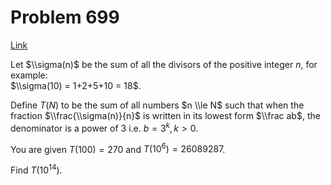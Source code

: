 # Problem 699

[Link](https://projecteuler.net/problem=699)

Let $\\sigma(n)$ be the sum of all the divisors of the positive integer $n$, for example:  
$\\sigma(10) = 1+2+5+10 = 18$. 

Define $T(N)$ to be the sum of all numbers $n \\le N$ such that when the fraction $\\frac{\\sigma(n)}{n}$ is written in its lowest form $\\frac ab$, the denominator is a power of 3 i.e. $b = 3^k, k > 0$. 

You are given $T(100) = 270$ and $T(10^6) = 26089287$. 

Find $T(10^{14})$.